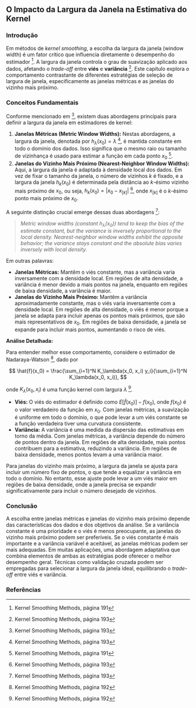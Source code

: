 ## O Impacto da Largura da Janela na Estimativa do Kernel

### Introdução
Em métodos de *kernel smoothing*, a escolha da largura da janela (window width) é um fator crítico que influencia diretamente o desempenho do estimador [^1]. A largura da janela controla o grau de suavização aplicado aos dados, afetando o *trade-off* entre **viés** e **variância** [^3]. Este capítulo explora o comportamento contrastante de diferentes estratégias de seleção de largura de janela, especificamente as janelas métricas e as janelas do vizinho mais próximo.

### Conceitos Fundamentais
Conforme mencionado em [^3], existem duas abordagens principais para definir a largura da janela em estimadores de kernel:

1.  **Janelas Métricas (Metric Window Widths):** Nestas abordagens, a largura da janela, denotada por $h_\lambda(x_0) = \lambda$ [^3], é mantida constante em todo o domínio dos dados. Isso significa que o mesmo raio ou tamanho de vizinhança é usado para estimar a função em cada ponto $x_0$ [^1].
2.  **Janelas do Vizinho Mais Próximo (Nearest-Neighbor Window Widths):** Aqui, a largura da janela é adaptada à densidade local dos dados. Em vez de fixar o tamanho da janela, o número de vizinhos $k$ é fixado, e a largura da janela $h_k(x_0)$ é determinada pela distância ao $k$-ésimo vizinho mais próximo de $x_0$, ou seja, $h_k(x_0) = |x_0 - x_{[k]}|$ [^3], onde $x_{[k]}$ é o $k$-ésimo ponto mais próximo de $x_0$.

A seguinte distinção crucial emerge dessas duas abordagens [^3]:

> *Metric window widths (constant $h_\lambda(x_0)$) tend to keep the bias of the estimate constant, but the variance is inversely proportional to the local density. Nearest-neighbor window widths exhibit the opposite behavior; the variance stays constant and the absolute bias varies inversely with local density.*

Em outras palavras:

*   **Janelas Métricas:** Mantêm o viés constante, mas a variância varia inversamente com a densidade local. Em regiões de alta densidade, a variância é menor devido a mais pontos na janela, enquanto em regiões de baixa densidade, a variância é maior.
*   **Janelas do Vizinho Mais Próximo:** Mantêm a variância aproximadamente constante, mas o viés varia inversamente com a densidade local. Em regiões de alta densidade, o viés é menor porque a janela se adapta para incluir apenas os pontos mais próximos, que são mais representativos de $x_0$. Em regiões de baixa densidade, a janela se expande para incluir mais pontos, aumentando o risco de viés.

**Análise Detalhada:**

Para entender melhor esse comportamento, considere o estimador de Nadaraya-Watson [^2], dado por

$$ \hat{f}(x_0) = \frac{\sum_{i=1}^N K_\lambda(x_0, x_i) y_i}{\sum_{i=1}^N K_\lambda(x_0, x_i)}, $$

onde $K_\lambda(x_0, x_i)$ é uma função kernel com largura $\lambda$ [^2].

*   **Viés:** O viés do estimador é definido como $E[\hat{f}(x_0)] - f(x_0)$, onde $f(x_0)$ é o valor verdadeiro da função em $x_0$. Com janelas métricas, a suavização é uniforme em todo o domínio, o que pode levar a um viés constante se a função verdadeira tiver uma curvatura consistente.
*   **Variância:** A variância é uma medida da dispersão das estimativas em torno da média. Com janelas métricas, a variância depende do número de pontos dentro da janela. Em regiões de alta densidade, mais pontos contribuem para a estimativa, reduzindo a variância. Em regiões de baixa densidade, menos pontos levam a uma variância maior.

Para janelas do vizinho mais próximo, a largura da janela se ajusta para incluir um número fixo de pontos, o que tende a equalizar a variância em todo o domínio. No entanto, esse ajuste pode levar a um viés maior em regiões de baixa densidade, onde a janela precisa se expandir significativamente para incluir o número desejado de vizinhos.

### Conclusão
A escolha entre janelas métricas e janelas do vizinho mais próximo depende das características dos dados e dos objetivos da análise. Se a variância constante é uma prioridade e o viés é menos preocupante, as janelas do vizinho mais próximo podem ser preferíveis. Se o viés constante é mais importante e a variância variável é aceitável, as janelas métricas podem ser mais adequadas. Em muitas aplicações, uma abordagem adaptativa que combina elementos de ambas as estratégias pode oferecer o melhor desempenho geral. Técnicas como validação cruzada podem ser empregadas para selecionar a largura da janela ideal, equilibrando o *trade-off* entre viés e variância.

### Referências
[^1]: Kernel Smoothing Methods, página 191
[^2]: Kernel Smoothing Methods, página 192
[^3]: Kernel Smoothing Methods, página 193
<!-- END -->